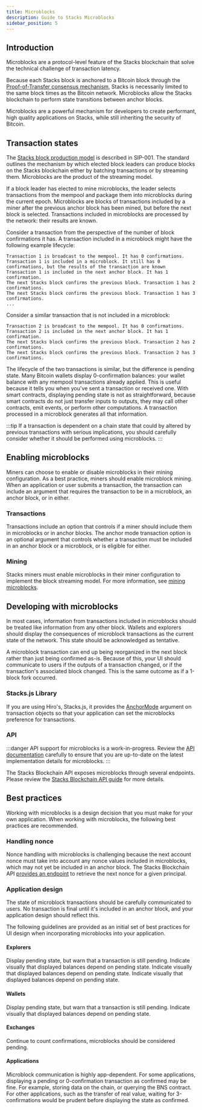 ```yaml
---
title: Microblocks
description: Guide to Stacks Microblocks
sidebar_position: 5
---
```


## Introduction

Microblocks are a protocol-level feature of the Stacks blockchain that solve the technical challenge of transaction latency.

Because each Stacks block is anchored to a Bitcoin block through the [Proof-of-Transfer consensus mechanism](../stacks-academy/proof-of-transfer), Stacks is necessarily limited to the same block times as the Bitcoin network. Microblocks allow the Stacks blockchain to perform state transitions between anchor blocks.

Microblocks are a powerful mechanism for developers to create performant, high quality applications on Stacks, while still inheriting the security of Bitcoin.

## Transaction states

The [Stacks block production model](https://github.com/stacksgov/sips/blob/main/sips/sip-001/sip-001-burn-election.) is described in SIP-001. The standard outlines the mechanism by which elected block leaders can produce blocks on the Stacks blockchain either by batching transactions or by streaming them. Microblocks are the product of the streaming model.

If a block leader has elected to mine microblocks, the leader selects transactions from the mempool and package them into microblocks during the current epoch. Microblocks are blocks of transactions included by a miner after the previous anchor block has been mined, but before the next block is selected. Transactions included in microblocks are processed by the network: their results are known.

Consider a transaction from the perspective of the number of block confirmations it has. A transaction included in a microblock might have the following example lifecycle:

```
Transaction 1 is broadcast to the mempool. It has 0 confirmations.
Transaction 1 is included in a microblock. It still has 0 confirmations, but the results of the transaction are known
Transaction 1 is included in the next anchor block. It has 1 confirmation.
The next Stacks block confirms the previous block. Transaction 1 has 2 confirmations.
The next Stacks block confirms the previous block. Transaction 1 has 3 confirmations.
...
```

Consider a similar transaction that is not included in a microblock:

```
Transaction 2 is broadcast to the mempool. It has 0 confirmations.
Transaction 2 is included in the next anchor block. It has 1 confirmation.
The next Stacks block confirms the previous block. Transaction 2 has 2 confirmations.
The next Stacks block confirms the previous block. Transaction 2 has 3 confirmations.
```

The lifecycle of the two transactions is similar, but the difference is pending state. Many Bitcoin wallets display 0-confirmation balances: your wallet balance with any mempool transactions already applied. This is useful because it tells you when you've sent a transaction or received one. With smart contracts, displaying pending state is not as straightforward, because smart contracts do not just transfer inputs to outputs, they may call other contracts, emit events, or perform other computations. A transaction processed in a microblock generates all that information.

:::tip
If a transaction is dependent on a chain state that could by altered by previous transactions with serious
implications, you should carefully consider whether it should be performed using microblocks.
:::

## Enabling microblocks

Miners can choose to enable or disable microblocks in their mining configuration. As a best practice, miners should enable microblock mining. When an application or user submits a transaction, the transaction can include an argument that requires the transaction to be in a microblock, an anchor block, or in either.

### Transactions

Transactions include an option that controls if a miner should include them in microblocks or in anchor blocks. The anchor mode transaction option is an optional argument that controls whether a transaction must be included in an anchor block or a microblock, or is eligible for either.

### Mining

Stacks miners must enable microblocks in their miner configuration to implement the block streaming model. For more information, see [mining microblocks](../stacks-academy/mining#microblocks).

## Developing with microblocks

In most cases, information from transactions included in microblocks should be treated like information from any other block. Wallets and explorers should display the consequences of microblock transactions as the current state of the network. This state should be acknowledged as tentative.

A microblock transaction can end up being reorganized in the next block rather than just being confirmed as-is. Because of this, your UI should communicate to users if the outputs of a transaction changed, or if the transaction's associated block changed. This is the same outcome as if a 1-block fork occurred.

### Stacks.js Library

If you are using Hiro's, Stacks.js, it provides the [AnchorMode](https://stacks.js.org/enums/transactions.AnchorMode.html) argument on transaction objects so that your application can set the microblocks preference for transactions.

### API

:::danger API support for microblocks is a work-in-progress. Review the [API documentation][microblocks_api] carefully to ensure that you are up-to-date on the latest implementation details for microblocks. :::

The Stacks Blockchain API exposes microblocks through several endpoints. Please review the [Stacks Blockchain API guide](https://docs.hiro.so/get-started/stacks-blockchain-api#microblocks-support) for more details.

## Best practices

Working with microblocks is a design decision that you must make for your own application. When working with microblocks, the following best practices are recommended.

### Handling nonce

Nonce handling with microblocks is challenging because the next account nonce must take into account any nonce values included in microblocks, which may not yet be included in an anchor block. The Stacks Blockchain API [provides an endpoint][] to retrieve the next nonce for a given principal.

### Application design

The state of microblock transactions should be carefully communicated to users. No transaction is final until it's included in an anchor block, and your application design should reflect this.

The following guidelines are provided as an initial set of best practices for UI design when incorporating microblocks into your application.

#### Explorers

Display pending state, but warn that a transaction is still pending. Indicate visually that displayed balances depend on pending state. Indicate visually that displayed balances depend on pending state. Indicate visually that displayed balances depend on pending state.

#### Wallets

Display pending state, but warn that a transaction is still pending. Indicate visually that displayed balances depend on pending state.

#### Exchanges

Continue to count confirmations, microblocks should be considered pending.

#### Applications

Microblock communication is highly app-dependent. For some applications, displaying a pending or 0-confirmation transaction as confirmed may be fine. For example, storing data on the chain, or querying the BNS contract. For other applications, such as the transfer of real value, waiting for 3-confirmations would be prudent before displaying the state as confirmed.

[provides an endpoint]: https://docs.hiro.so/get-started/stacks-blockchain-api#nonce-handling
[microblocks_api]: https://docs.hiro.so/api#tag/Microblocks

